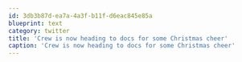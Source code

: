 ```yaml
---
id: 3db3b87d-ea7a-4a3f-b11f-d6eac845e85a
blueprint: text
category: twitter
title: 'Crew is now heading to docs for some Christmas cheer'
caption: 'Crew is now heading to docs for some Christmas cheer'
---
```

